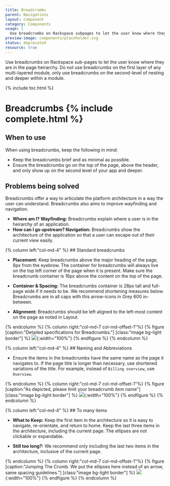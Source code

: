 ```yaml
---
title: Breadcrumbs
parent: Navigations
layout: component
category: Components
usage: |
  Use breadcrumbs on Rackspace subpages to let the user know where they are in the heirarchy, and to allow them to jump up the heirarchy if they need to.
preview-image: components/placeholder.svg
status: deprecated
resource: true
---
```


Use breadcrumbs on Rackspace sub-pages to let the user know where they are in the page heirarchy. Do not use breadcrumbs on the first layer of any multi-layered module, only use breadcrumbs on the second-level of nesting and deeper within a module.

{% include toc.html %}

# Breadcrumbs {% include complete.html %}

## When to use

When using breadcrumbs, keep the following in mind:

* Keep the breadcrumbs brief and as minimal as possible.
* Ensure the breadcrumbs go on the top of the page, above the header, and only show up on the second level of your app and deeper.

## Problems being solved

Breadcrumbs offer a way to articulate the platform architecture in a way the user can understand. Breadcrumbs also aims to improve wayfinding and navigation.

* __Where am I? Wayfinding:__ Breadcrumbs explain where a user is in the heirarchy of an application.
* __How can I go upstream? Navigation:__ Breadcrumbs show the architecture of the application so that a user can escape out of their current view easily. 

<div class="row">
{% column left:"col-md-4" %}
## Standard breadcrumbs

* __Placement:__ Keep breadcrumbs above the major heading of the page, 8px from the eyebrow. The container for breadcrumbs will always live on the top left corner of the page when it is present. Make sure the breadcrumb container is 16px above the content on the top of the page. 

* __Container & Spacing:__ The breadcrumbs container is 28px tall and full-page wide if it needs to be. We recommend shortening measures below. Breadcrumbs are in all caps with this arrow-icons in Grey 600 in-between. 

* __Alignment:__ Breadcrumbs should be left aligned to the left-most content on the page as noted in Layout.

{% endcolumn %}
{% column right:"col-md-7 col-md-offset-1"%}
{% figure [caption:"Detailed specifications for Breadcrumbs."] [class:"image bg-light border"] %}
![]({{site.cdn_url}}/img/components/bread/standard-bc.svg){:width="100%"}
{% endfigure %}
{% endcolumn %}
</div>

<div class="row">
{% column left:"col-md-4" %}
## Naming and Abbreviations

* Ensure the items in the breadcrumbs have the same name as the page it navigates to. If the page title is longer than necessary, use shortened variations of the title. For example, instead of `Billing overview`, use `Overview`.

{% endcolumn %}
{% column right:"col-md-7 col-md-offset-1"%}
{% figure [caption:"As depicted, please limit your breadcrumb item name"] [class:"image bg-light border"] %}
![]({{site.cdn_url}}/img/components/bread/name-abbrev.svg){:width="100%"}
{% endfigure %}
{% endcolumn %}
</div>

<div class="row">
{% column left:"col-md-4" %}
## To many items

* __What to Keep:__ Keep the first item in the architecture so it is easy to navigate, re-orientate, and return to home. Keep the last three items in the architecture, including the current page. The ellipses are not clickable or expandable.

* __Still too long?:__ We recommend only including the last two items in the architecture, inclusive of the current page.

{% endcolumn %}
{% column right:"col-md-7 col-md-offset-1"%}
{% figure [caption:"Jumping The Crumb. We put the ellipses here instead of an arrow, same spacing guidelines."] [class:"image bg-light border"] %}
![]({{site.cdn_url}}/img/components/bread/to-many.svg){:width="100%"}
{% endfigure %}
{% endcolumn %}
</div>
